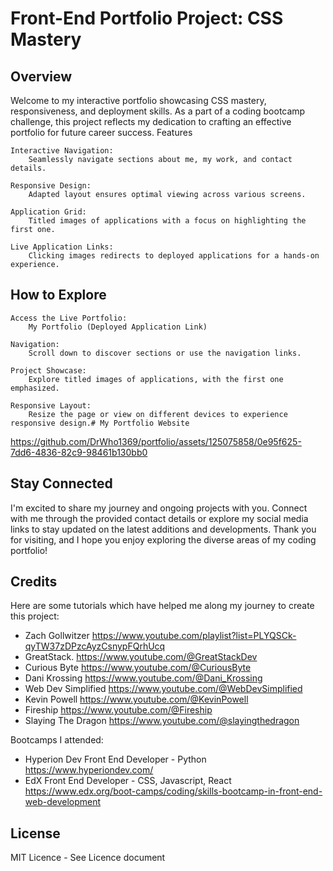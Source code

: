 # Front-End Portfolio Project: CSS Mastery

## Overview

Welcome to my interactive portfolio showcasing CSS mastery, responsiveness, and deployment skills. As a part of a coding bootcamp challenge, this project reflects my dedication to crafting an effective portfolio for future career success.
Features

    Interactive Navigation:
        Seamlessly navigate sections about me, my work, and contact details.

    Responsive Design:
        Adapted layout ensures optimal viewing across various screens.

    Application Grid:
        Titled images of applications with a focus on highlighting the first one.

    Live Application Links:
        Clicking images redirects to deployed applications for a hands-on experience.

## How to Explore

    Access the Live Portfolio:
        My Portfolio (Deployed Application Link)

    Navigation:
        Scroll down to discover sections or use the navigation links.

    Project Showcase:
        Explore titled images of applications, with the first one emphasized.

    Responsive Layout:
        Resize the page or view on different devices to experience responsive design.# My Portfolio Website



https://github.com/DrWho1369/portfolio/assets/125075858/0e95f625-7dd6-4836-82c9-98461b130bb0

## Stay Connected

I'm excited to share my journey and ongoing projects with you. Connect with me through the provided contact details or explore my social media links to stay updated on the latest additions and developments. Thank you for visiting, and I hope you enjoy exploring the diverse areas of my coding portfolio!


## Credits

Here are some tutorials which have helped me along my journey to create this project:

+ Zach Gollwitzer https://www.youtube.com/playlist?list=PLYQSCk-qyTW37zDPzcAyzCsnypFQrhUcq
+ GreatStack. https://www.youtube.com/@GreatStackDev
+ Curious Byte https://www.youtube.com/@CuriousByte
+ Dani Krossing https://www.youtube.com/@Dani_Krossing
+ Web Dev Simplified https://www.youtube.com/@WebDevSimplified
+ Kevin Powell https://www.youtube.com/@KevinPowell
+ Fireship https://www.youtube.com/@Fireship
+ Slaying The Dragon https://www.youtube.com/@slayingthedragon

Bootcamps I attended:

- Hyperion Dev Front End Developer - Python https://www.hyperiondev.com/
- EdX Front End Developer - CSS, Javascript, React https://www.edx.org/boot-camps/coding/skills-bootcamp-in-front-end-web-development

## License

MIT Licence - See Licence document
